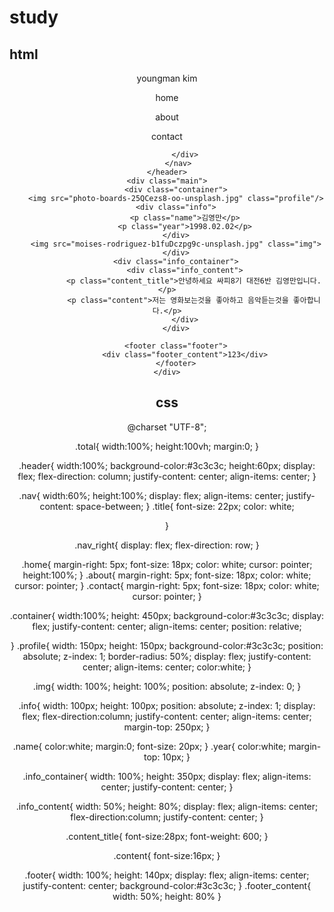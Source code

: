 # study
## html

<!DOCTYPE html>
<html>
<head>
<link rel="stylesheet" type="text/css" href="NewFile.css">
<meta charset="UTF-8">
<title>Insert title here</title>
</head>
<body class="total">
	<header class="header">
		<nav class="nav">
		 	<p class="title">youngman kim</p>
		 	<div class="nav_right">
		 		<p class="home">home</p>
		 		<p class="about">about</p>
		 		<p class="contact">contact</p>
		 		
		 	</div>
		 </nav>
	</header>
	<div class="main">
		<div class="container">
		<img src="photo-boards-25QCezs8-oo-unsplash.jpg" class="profile"/>
		<div class="info">
			<p class="name">김영만</p>
			<p class="year">1998.02.02</p>
		</div>
		<img src="moises-rodriguez-b1fuDczpg9c-unsplash.jpg" class="img">
		</div>
		<div class="info_container">
			<div class="info_content">
				<p class="content_title">안녕하세요 싸피8기 대전6반 김영만입니다.</p>
				<p class="content">저는 영화보는것을 좋아하고 음악듣는것을 좋아합니다.</p>
			</div>
		</div>
		
		<footer class="footer">
			<div class="footer_content">123</div>
		</footer>
	</div>
</body>
</html>


## css
@charset "UTF-8";

.total{
	width:100%;
	height:100vh;
	margin:0;
}

.header{
	width:100%;
	background-color:#3c3c3c;
	height:60px;
	display: flex;
	flex-direction: column;
	justify-content: center;
	align-items: center;
}

.nav{
	width:60%;
	height:100%;
	display: flex;
	align-items: center;
	justify-content: space-between;
}
.title{
	font-size: 22px;
	color: white;
	
}

.nav_right{
	display: flex;
	flex-direction: row;
}

.home{
	margin-right: 5px;
	font-size: 18px;
	color: white;
	cursor: pointer;
	height:100%;
}
.about{
	margin-right: 5px;
	font-size: 18px;
	color: white;
	cursor: pointer;
}
.contact{
	margin-right: 5px;
	font-size: 18px;
	color: white;
	cursor: pointer;
}

.container{
	width:100%;
	height: 450px;
	background-color:#3c3c3c;
	display: flex;
	justify-content: center;
	align-items: center;
	position: relative;
	
}
.profile{
	width: 150px;
	height: 150px;
	background-color:#3c3c3c;
	position: absolute;
	z-index: 1;
	border-radius: 50%; 
	display: flex;
	justify-content: center;
	align-items: center;
	color:white;
}


.img{
	width: 100%;
	height: 100%;
	position: absolute;
	z-index: 0;
}

.info{
	width: 100px;
	height: 100px; 
	position: absolute;
	z-index: 1;
	display: flex;
	flex-direction:column;
	justify-content: center;
	align-items: center;
	margin-top: 250px;
}

.name{
	color:white;
	margin:0;
	font-size: 20px;
}
.year{
	color:white;
	margin-top: 10px;
}

.info_container{
	width: 100%;
	height: 350px;
	display: flex;
	align-items: center;
	justify-content: center;
}

.info_content{
	width: 50%;
	height: 80%;
	display: flex;
	align-items: center;
	flex-direction:column;
	justify-content: center;
}

.content_title{
	font-size:28px;
	font-weight: 600;
}

.content{
	font-size:16px;
}

.footer{
	width: 100%;
	height: 140px;
	display: flex;
	align-items: center;
	justify-content: center;
	background-color:#3c3c3c;
}
.footer_content{
	width: 50%;
	height: 80%
}
